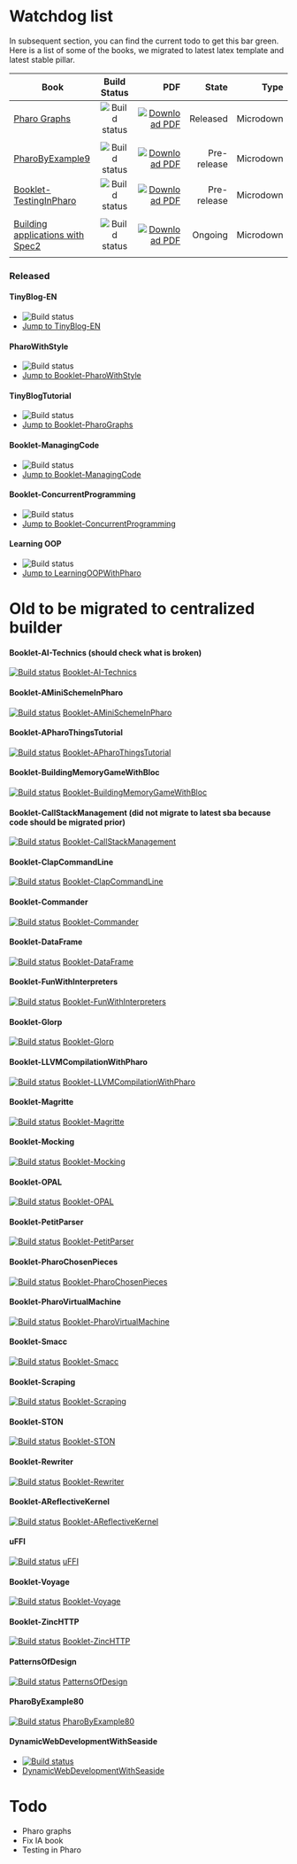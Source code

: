 # Watchdog list

In subsequent section, you can find the current todo to get this bar green. 
Here is a list of some of the books, we migrated to latest latex template and latest stable pillar. 

| Book                             | Build Status  | PDF   | State | Type  |
| -------------------------------- |:-------------:| -----:| -----:| -----:|
| [Pharo Graphs](https://github.com/SquareBracketAssociates/Booklet-PharoGraphs) | ![Build status](https://github.com/SquareBracketAssociates/Booklet-PharoGraphs/actions/workflows/main.yml/badge.svg) |  [![Download PDF](https://img.shields.io/badge/Download-PDF-9cf.svg)](https://github.com/SquareBracketAssociates/Booklet-PharoGraphs/releases/download/latest/PharoGraphs.pdf) | Released | Microdown |
|  |  |  |  |  |
| [PharoByExample9](https://github.com/SquareBracketAssociates/PharoByExample9) | ![Build status](https://github.com/SquareBracketAssociates/PharoByExample9/actions/workflows/main.yml/badge.svg) | [![Download PDF](https://img.shields.io/badge/Download-PDF-9cf.svg)](https://github.com/SquareBracketAssociates/PharoByExample9/releases/download/latest/PBE9-wip.pdf) | Pre-release | Microdown |
| [Booklet-TestingInPharo](https://github.com/SquareBracketAssociates/Booklet-TestingInPharo) | ![Build status](https://github.com/SquareBracketAssociates/Booklet-TestingInPharo/actions/workflows/main.yml/badge.svg) | [![Download PDF](https://img.shields.io/badge/Download-PDF-9cf.svg)](https://github.com/SquareBracketAssociates/Booklet-TestingInPharo/releases/download/latest/TestingInPharo.pdf) | Pre-release | Microdown |
|  |  |  |  |  |
| [Building applications with Spec2](https://github.com/SquareBracketAssociates/BuildingApplicationWithSpec2) | ![Build status](https://github.com/SquareBracketAssociates/BuildingApplicationWithSpec2/actions/workflows/main.yml/badge.svg) | [![Download PDF](https://img.shields.io/badge/Download-PDF-9cf.svg)](https://github.com/SquareBracketAssociates/BuildingApplicationWithSpec2/releases/download/latest/Spec2-wip.pdf) | Ongoing | Microdown |
|  |  |  |  |  |

### Released

#### TinyBlog-EN
- ![Build status](https://github.com/SquareBracketAssociates/TinyBlog-EN/actions/workflows/main.yml/badge.svg)
- [Jump to TinyBlog-EN](https://github.com/SquareBracketAssociates/TinyBlog-EN)

#### PharoWithStyle
- ![Build status](https://github.com/SquareBracketAssociates/Booklet-PharoWithStyle/actions/workflows/main.yml/badge.svg)
- [Jump to Booklet-PharoWithStyle](https://github.com/SquareBracketAssociates/Booklet-PharoWithStyle)


#### TinyBlogTutorial
- ![Build status](https://github.com/SquareBracketAssociates/TinyBlogTutorial/actions/workflows/main.yml/badge.svg)
- [Jump to Booklet-PharoGraphs](https://github.com/SquareBracketAssociates/TinyBlogTutorial)

#### Booklet-ManagingCode
- ![Build status](https://github.com/SquareBracketAssociates/Booklet-ManagingCode/actions/workflows/main.yml/badge.svg)
- [Jump to Booklet-ManagingCode](https://github.com/SquareBracketAssociates/Booklet-ManagingCode)

#### Booklet-ConcurrentProgramming
- ![Build status](https://github.com/SquareBracketAssociates/Booklet-ConcurrentProgramming/actions/workflows/main.yml/badge.svg)
- [Jump to Booklet-ConcurrentProgramming](https://github.com/SquareBracketAssociates/Booklet-ConcurrentProgramming)

#### Learning OOP 
- ![Build status](https://github.com/SquareBracketAssociates/LearningOOPWithPharo/actions/workflows/main.yml/badge.svg)
- [Jump to LearningOOPWithPharo](https://github.com/SquareBracketAssociates/LearningOOPWithPharo)


# Old to be migrated to centralized builder

#### Booklet-AI-Technics (should check what is broken)
[![Build status](https://travis-ci.com/SquareBracketAssociates/Booklet-AI-Technics.svg?branch=master)](https://travis-ci.com/github/SquareBracketAssociates/Booklet-AI-Technics) [Booklet-AI-Technics](https://github.com/SquareBracketAssociates/Booklet-AI-Technics)

#### Booklet-AMiniSchemeInPharo
[![Build status](https://travis-ci.com/SquareBracketAssociates/Booklet-AMiniSchemeInPharo.svg?branch=master)](https://travis-ci.com/github/SquareBracketAssociates/Booklet-AMiniSchemeInPharo) [Booklet-AMiniSchemeInPharo](https://github.com/SquareBracketAssociates/Booklet-AMiniSchemeInPharo)

#### Booklet-APharoThingsTutorial
[![Build status](https://travis-ci.com/SquareBracketAssociates/Booklet-APharoThingsTutorial.svg?branch=master)](https://travis-ci.com/github/SquareBracketAssociates/Booklet-APharoThingsTutorial) [Booklet-APharoThingsTutorial](https://github.com/SquareBracketAssociates/Booklet-APharoThingsTutorial)

#### Booklet-BuildingMemoryGameWithBloc
[![Build status](https://travis-ci.com/SquareBracketAssociates/Booklet-BuildingMemoryGameWithBloc.svg?branch=master)](https://travis-ci.com/github/SquareBracketAssociates/Booklet-BuildingMemoryGameWithBloc) [Booklet-BuildingMemoryGameWithBloc](https://github.com/SquareBracketAssociates/Booklet-BuildingMemoryGameWithBloc)

#### Booklet-CallStackManagement (did not migrate to latest sba because code should be migrated prior)
[![Build status](https://travis-ci.com/SquareBracketAssociates/Booklet-CallStackManagement.svg?branch=master)](https://travis-ci.com/github/SquareBracketAssociates/Booklet-CallStackManagement) [Booklet-CallStackManagement](https://github.com/SquareBracketAssociates/Booklet-CallStackManagement)

#### Booklet-ClapCommandLine
[![Build status](https://travis-ci.com/SquareBracketAssociates/Booklet-ClapCommandLine.svg?branch=master)](https://travis-ci.com/github/SquareBracketAssociates/Booklet-ClapCommandLine) [Booklet-ClapCommandLine](https://github.com/SquareBracketAssociates/Booklet-ClapCommandLine)

#### Booklet-Commander
[![Build status](https://travis-ci.com/SquareBracketAssociates/Booklet-Commander.svg?branch=master)](https://travis-ci.com/github/SquareBracketAssociates/Booklet-Commander) [Booklet-Commander](https://github.com/SquareBracketAssociates/Booklet-Commander)

#### Booklet-DataFrame
[![Build status](https://travis-ci.com/SquareBracketAssociates/Booklet-DataFrame.svg?branch=master)](https://travis-ci.com/github/SquareBracketAssociates/Booklet-DataFrame) [Booklet-DataFrame](https://github.com/SquareBracketAssociates/Booklet-DataFrame)



#### Booklet-FunWithInterpreters
[![Build status](https://travis-ci.com/SquareBracketAssociates/Booklet-FunWithInterpreters.svg?branch=master)](https://travis-ci.com/github/SquareBracketAssociates/Booklet-FunWithInterpreters) [Booklet-FunWithInterpreters](https://github.com/SquareBracketAssociates/Booklet-FunWithInterpreters)

#### Booklet-Glorp
[![Build status](https://travis-ci.com/SquareBracketAssociates/Booklet-Glorp.svg?branch=master)](https://travis-ci.com/github/SquareBracketAssociates/Booklet-Glorp) [Booklet-Glorp](https://github.com/SquareBracketAssociates/Booklet-Glorp)

#### Booklet-LLVMCompilationWithPharo
[![Build status](https://travis-ci.com/SquareBracketAssociates/Booklet-LLVMCompilationWithPharo.svg?branch=master)](https://travis-ci.com/github/SquareBracketAssociates/Booklet-LLVMCompilationWithPharo) [Booklet-LLVMCompilationWithPharo](https://github.com/SquareBracketAssociates/Booklet-LLVMCompilationWithPharo)



#### Booklet-Magritte
[![Build status](https://travis-ci.com/SquareBracketAssociates/Booklet-Magritte.svg?branch=master)](https://travis-ci.com/github/SquareBracketAssociates/Booklet-Magritte) [Booklet-Magritte](https://github.com/SquareBracketAssociates/Booklet-Magritte)

#### Booklet-Mocking
[![Build status](https://travis-ci.com/SquareBracketAssociates/Booklet-Mocking.svg?branch=master)](https://travis-ci.com/github/SquareBracketAssociates/Booklet-Mocking) [Booklet-Mocking](https://github.com/SquareBracketAssociates/Booklet-Mocking)

#### Booklet-OPAL
[![Build status](https://travis-ci.com/SquareBracketAssociates/Booklet-OPAL.svg?branch=master)](https://travis-ci.com/github/SquareBracketAssociates/Booklet-OPAL) [Booklet-OPAL](https://github.com/SquareBracketAssociates/Booklet-OPAL)

#### Booklet-PetitParser
[![Build status](https://travis-ci.com/SquareBracketAssociates/Booklet-PetitParser.svg?branch=master)](https://travis-ci.com/github/SquareBracketAssociates/Booklet-PetitParser) [Booklet-PetitParser](https://github.com/SquareBracketAssociates/Booklet-PetitParser)

#### Booklet-PharoChosenPieces
[![Build status](https://travis-ci.com/SquareBracketAssociates/Booklet-PharoChosenPieces.svg?branch=master)](https://travis-ci.com/github/SquareBracketAssociates/Booklet-PharoChosenPieces) [Booklet-PharoChosenPieces](https://github.com/SquareBracketAssociates/Booklet-PharoChosenPieces)

#### Booklet-PharoVirtualMachine
[![Build status](https://travis-ci.com/SquareBracketAssociates/Booklet-PharoVirtualMachine.svg?branch=master)](https://travis-ci.com/github/SquareBracketAssociates/Booklet-PharoVirtualMachine) [Booklet-PharoVirtualMachine](https://github.com/SquareBracketAssociates/Booklet-PharoVirtualMachine)



#### Booklet-Smacc
[![Build status](https://travis-ci.com/SquareBracketAssociates/Booklet-Smacc.svg?branch=master)](https://travis-ci.com/github/SquareBracketAssociates/Booklet-Smacc) [Booklet-Smacc](https://github.com/SquareBracketAssociates/Booklet-Smacc)

#### Booklet-Scraping
[![Build status](https://travis-ci.com/SquareBracketAssociates/Booklet-Scraping.svg?branch=master)](https://travis-ci.com/github/SquareBracketAssociates/Booklet-Scraping) [Booklet-Scraping](https://github.com/SquareBracketAssociates/Booklet-Scraping)

#### Booklet-STON
[![Build status](https://travis-ci.com/SquareBracketAssociates/Booklet-STON.svg?branch=master)](https://travis-ci.com/github/SquareBracketAssociates/Booklet-STON) [Booklet-STON](https://github.com/SquareBracketAssociates/Booklet-STON)

#### Booklet-Rewriter
[![Build status](https://travis-ci.com/SquareBracketAssociates/Booklet-Rewriter.svg?branch=master)](https://travis-ci.com/github/SquareBracketAssociates/Booklet-Rewriter) [Booklet-Rewriter](https://github.com/SquareBracketAssociates/Booklet-Rewriter)

#### Booklet-AReflectiveKernel
[![Build status](https://travis-ci.com/SquareBracketAssociates/Booklet-AReflectiveKernel.svg?branch=master)](https://travis-ci.com/github/SquareBracketAssociates/Booklet-AReflectiveKernel) [Booklet-AReflectiveKernel](https://github.com/SquareBracketAssociates/Booklet-AReflectiveKernel)



#### uFFI
[![Build status](https://travis-ci.com/SquareBracketAssociates/booklet-uffi.svg?branch=master)](https://travis-ci.com/github/SquareBracketAssociates/booklet-uFFI) [uFFI](https://github.com/SquareBracketAssociates/booklet-uFFI)


#### Booklet-Voyage
[![Build status](https://travis-ci.com/SquareBracketAssociates/Booklet-Voyage.svg?branch=master)](https://travis-ci.com/github/SquareBracketAssociates/Booklet-Voyage) [Booklet-Voyage](https://github.com/SquareBracketAssociates/Booklet-Voyage)

#### Booklet-ZincHTTP
[![Build status](https://travis-ci.com/SquareBracketAssociates/Booklet-ZincHTTP.svg?branch=master)](https://travis-ci.com/github/SquareBracketAssociates/Booklet-ZincHTTP) [Booklet-ZincHTTP](https://github.com/SquareBracketAssociates/Booklet-ZincHTTP)

#### PatternsOfDesign
[![Build status](https://travis-ci.com/SquareBracketAssociates/PatternsOfDesign.svg?branch=master)](https://travis-ci.com/github/SquareBracketAssociates/PatternsOfDesign) [PatternsOfDesign](https://github.com/SquareBracketAssociates/PatternsOfDesign)

#### PharoByExample80
[![Build status](https://travis-ci.com/SquareBracketAssociates/PharoByExample80.svg?branch=master)](https://travis-ci.com/github/SquareBracketAssociates/PharoByExample80) [PharoByExample80](https://github.com/SquareBracketAssociates/PharoByExample80)




#### DynamicWebDevelopmentWithSeaside
- [![Build status](https://travis-ci.com/SquareBracketAssociates/DynamicWebDevelopmentWithSeaside.svg?branch=master)](https://travis-ci.com/github/SquareBracketAssociates/DynamicWebDevelopmentWithSeaside) 
- [DynamicWebDevelopmentWithSeaside](https://github.com/SquareBracketAssociates/DynamicWebDevelopmentWithSeaside)


# Todo
- Pharo graphs
- Fix IA book
- Testing in Pharo



